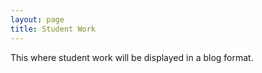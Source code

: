 ```yaml
---
layout: page
title: Student Work
---
```


This where student work will be displayed in a blog format.

